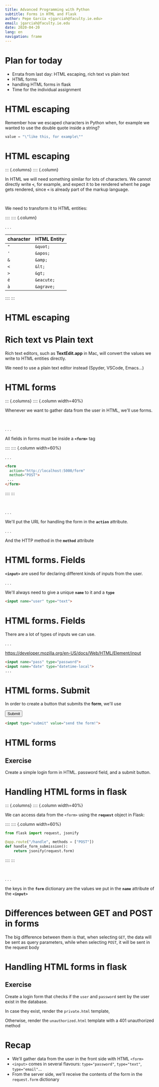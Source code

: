 ```yaml
---
title: Advanced Programming with Python
subtitle: Forms in HTML and Flask
author: Pepe García <jgarciah@faculty.ie.edu>
email: jgarciah@faculty.ie.edu
date: 2020-04-20
lang: en
navigation: frame
---
```


# Plan for today

- Errata from last day: HTML escaping, rich text vs plain text
- HTML forms
- handling HTML forms in flask
- Time for the individual assignment

# HTML escaping

Remember how we escaped characters in Python when, for example we
wanted to use the double quote inside a string?

```python
value = "\"like this, for example\""
```

# HTML escaping


::: {.columns}
:::: {.column}

In HTML we will need something similar for lots of characters. We
cannot directly write **`<`**, for example, and expect it to be
rendered whent he page gets rendered, since **`<`** is already part of
the markup language.

&nbsp;

We need to transform it to HTML entities:

::::
:::: {.column}

. . .

| character | HTML Entity |
|:----------|:------------|
| `"`       | `&quot;`    |
| `'`       | `&apos;`    |
| `&`       | `&amp;`     |
| `<`       | `&lt;`      |
| `>`       | `&gt;`      |
| `é`       | `&eacute;`  |
| `à`       | `&agrave;`  |

::::
:::

# HTML escaping


# Rich text vs Plain text

Rich text editors, such as **TextEdit.app** in Mac, will convert the
values we write to HTML entities directly.

We need to use a plain text editor instead (Spyder, VSCode, Emacs...)

# HTML forms

::: {.columns}
:::: {.column width=40%}

Whenever we want to gather data from the user in HTML, we'll use forms.

&nbsp;

. . .

All fields in forms must be inside a **`<form>`** tag

::::
:::: {.column width=60%}

. . .

```html
<form
  action="http://localhost:5000/form"
  method="POST">
 ...
</form>
```

::::
:::

&nbsp;

. . .

We'll put the URL for handling the form in the **`action`** attribute.

. . .

And the HTTP method in the **`method`** attribute


# HTML forms. Fields

**`<input>`** are used for declaring different kinds of inputs from
the user.

. . .

We'll always need to give a unique **`name`** to it and a **`type`**

```html
<input name="user" type="text">
```

# HTML forms. Fields

There are a lot of types of inputs we can use.

. . .

https://developer.mozilla.org/en-US/docs/Web/HTML/Element/input

```html
<input name="pass" type="password">
<input name="date" type="datetime-local">
...
```

# HTML forms. Submit

In order to create a button that submits the **form**, we'll use

**<input type="submit">**

```html
<input type="submit" value="send the form!">
```

# HTML forms

## Exercise

Create a simple login form in HTML.  password field, and a submit
button.

# Handling HTML forms in flask

::: {.columns}
:::: {.column width=40%}

We can access data from the `<form>` using the **`request`** object in
Flask:

::::
:::: {.column width=60%}

```python
from flask import request, jsonify

@app.route("/handle", methods = ["POST"])
def handle_form_submission():
    return jsonify(request.form)
```

::::
:::

&nbsp;

. . .

the keys in the **`form`** dictionary are the values we put in the
**`name`** attribute of the **`<input>`**

# Differences between GET and POST in forms

The big difference between them is that, when selecting `GET`, the
data will be sent as query parameters, while when selecting `POST`, it
will be sent in the request body

# Handling HTML forms in flask

## Exercise

Create a login form that checks if the `user` and `password` sent by
the user exist in the database.

In case they exist, render the `private.html` template,

Otherwise, render the `unauthorized.html` template with a 401 unauthorized method

# Recap

- We'll gather data from the user in the front side with HTML `<form>`
- `<input>` comes in several flavours: `type="password"`, `type="text"`, `type="email"`...
- From the server side, we'll receive the contents of the form in the `request.form` dictionary
